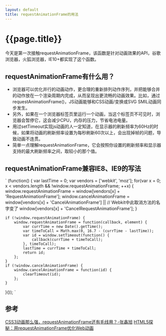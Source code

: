 ```yaml
---
layout: default
title: requestAnimationFrame的用法
---
```


# {{page.title}}

今天是第一次接触requestAnimationFrame，该函数是针对动画效果的API，谷歌浏览器，火狐浏览器，IE10+都实现了这个函数。

## requestAnimationFrame有什么用？

* 浏览器可以优化并行的动画动作，更合理的重新排列动作序列，并把能够合并的动作放在一个渲染周期内完成，从而呈现出更流畅的动画效果。比如，通过requestAnimationFrame()，JS动画能够和CSS动画/变换或SVG SMIL动画同步发生。
* 另外，如果在一个浏览器标签页里运行一个动画，当这个标签页不可见时，浏览器会暂停它，这会减少CPU，内存的压力，节省电池电量。
* 用过setTimeout实现js动画的人一定知道，在显示器的刷新频率为60Hz的时候，如果将动画的刷新频率设置为每秒刷新60次以上，会出现掉帧的问题，导致动画不连贯。
* 简单一点理解requestAnimationFrame，它会按照你设置的刷新频率和显示器支持的最大刷新频率之间，取较小的那个值。

## requestAnimationFrame兼容IE8、IE9的写法

`
(function() {
    var lastTime = 0;
    var vendors = ['webkit', 'moz'];
    for(var x = 0; x < vendors.length && !window.requestAnimationFrame; ++x) {
        window.requestAnimationFrame = window[vendors[x] + 'RequestAnimationFrame'];
        window.cancelAnimationFrame = window[vendors[x] + 'CancelAnimationFrame'] ||    // Webkit中此取消方法的名字变了
                                      window[vendors[x] + 'CancelRequestAnimationFrame'];
    }

    if (!window.requestAnimationFrame) {
        window.requestAnimationFrame = function(callback, element) {
            var currTime = new Date().getTime();
            var timeToCall = Math.max(0, 16.7 - (currTime - lastTime));
            var id = window.setTimeout(function() {
                callback(currTime + timeToCall);
            }, timeToCall);
            lastTime = currTime + timeToCall;
            return id;
        };
    }
    if (!window.cancelAnimationFrame) {
        window.cancelAnimationFrame = function(id) {
            clearTimeout(id);
        };
    }
}());
`

## 参考

[CSS3动画那么强，requestAnimationFrame还有毛线用？-张鑫旭](http://www.zhangxinxu.com/wordpress/2013/09/css3-animation-requestanimationframe-tween-%E5%8A%A8%E7%94%BB%E7%AE%97%E6%B3%95/)
[HTML5探秘：用requestAnimationFrame优化Web动画](http://www.webhek.com/post/requestanimationframe.html)